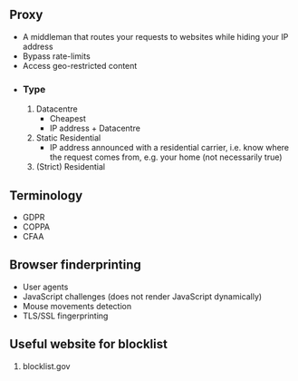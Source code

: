 ## Proxy
- A middleman that routes your requests to websites while hiding your IP address
- Bypass rate-limits
- Access geo-restricted content
- ### Type
    1. Datacentre
        - Cheapest
        - IP address + Datacentre
    2. Static Residential
        - IP address announced with a residential carrier, i.e. know where the request comes from, e.g. your home (not necessarily true)
    3. (Strict) Residential

## Terminology
- GDPR
- COPPA
- CFAA


## Browser finderprinting
- User agents
- JavaScript challenges (does not render JavaScript dynamically)
- Mouse movements detection
- TLS/SSL fingerprinting

## Useful website for blocklist
1. blocklist.gov